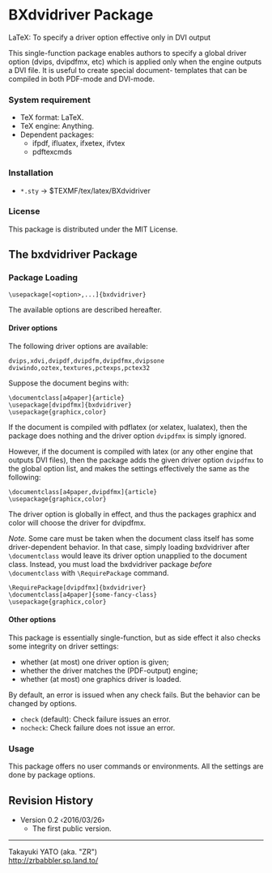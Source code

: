 BXdvidriver Package
===================

LaTeX: To specify a driver option effective only in DVI output

This single-function package enables authors to specify a global
driver option (dvips, dvipdfmx, etc) which is applied only when the
engine outputs a DVI file. It is useful to create special document-
templates that can be compiled in both PDF-mode and DVI-mode.

### System requirement

  * TeX format: LaTeX.
  * TeX engine: Anything.
  * Dependent packages:
      - ifpdf, ifluatex, ifxetex, ifvtex
      - pdftexcmds

### Installation

  - `*.sty` → $TEXMF/tex/latex/BXdvidriver

### License

This package is distributed under the MIT License.

The bxdvidriver Package
-----------------------

### Package Loading

    \usepackage[<option>,...]{bxdvidriver}

The available options are described hereafter.

#### Driver options

The following driver options are available:

    dvips,xdvi,dvipdf,dvipdfm,dvipdfmx,dvipsone
    dviwindo,oztex,textures,pctexps,pctex32

Suppose the document begins with:

    \documentclass[a4paper]{article}
    \usepackage[dvipdfmx]{bxdvidriver}
    \usepackage{graphicx,color}

If the document is compiled with pdflatex (or xelatex, lualatex), then
the package does nothing and the driver option `dvipdfmx` is simply
ignored.

However, if the document is compiled with latex (or any other engine
that outputs DVI files), then the package adds the given driver option
`dvipdfmx` to the global option list, and makes the settings effectively
the same as the following:

    \documentclass[a4paper,dvipdfmx]{article}
    \usepackage{graphicx,color}

The driver option is globally in effect, and thus the packages graphicx
and color will choose the driver for dvipdfmx.

*Note.* Some care must be taken when the document class itself has some
driver-dependent behavior. In that case, simply loading bxdvidriver
after `\documentclass` would leave its driver option unapplied to the
document class. Instead, you must load the bxdvidriver package *before*
`\documentclass` with `\RequirePackage` command.

    \RequirePackage[dvipdfmx]{bxdvidriver}
    \documentclass[a4paper]{some-fancy-class}
    \usepackage{graphicx,color}

#### Other options

This package is essentially single-function, but as side effect it also
checks some integrity on driver settings:

  * whether (at most) one driver option is given;
  * whether the driver matches the (PDF-output) engine;
  * whether (at most) one graphics driver is loaded.

By default, an error is issued when any check fails. But the behavior
can be changed by options.

  * `check` (default): Check failure issues an error.
  * `nocheck`: Check failure does not issue an error.

### Usage

This package offers no user commands or environments. All the settings
are done by package options.

Revision History
----------------

  * Version 0.2  ‹2016/03/26›
      - The first public version.

--------------------
Takayuki YATO (aka. "ZR")  
http://zrbabbler.sp.land.to/
